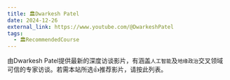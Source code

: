 ```yaml
---
title: 🏛️Dwarkesh Patel
date: 2024-12-26
external_link: https://www.youtube.com/@DwarkeshPatel
tags:
  - 🏛️RecommendedCourse
---
```

由Dwarkesh Patel提供最新的深度访谈影片，有涵盖`人工智能`及`地缘政治`交叉领域可信的专家访谈。若需本站所选👍推荐影片，请按此列表。

<!--more-->

